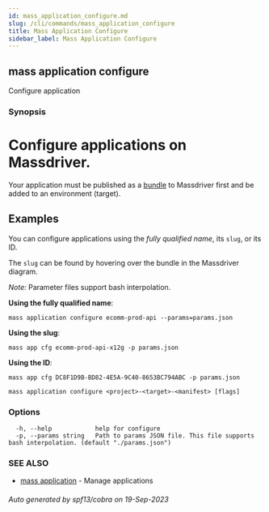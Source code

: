 ```yaml
---
id: mass_application_configure.md
slug: /cli/commands/mass_application_configure
title: Mass Application Configure
sidebar_label: Mass Application Configure
---
```

## mass application configure

Configure application

### Synopsis

# Configure applications on Massdriver.

Your application must be published as a [bundle](https://docs.massdriver.cloud/applications) to Massdriver first and be added to an environment (target).

## Examples

You can configure applications using the _fully qualified name_, its `slug`, or its ID.

The `slug` can be found by hovering over the bundle in the Massdriver diagram.

*Note:* Parameter files support bash interpolation.

**Using the fully qualified name**:

```shell
mass application configure ecomm-prod-api --params=params.json
```

**Using the slug**:

```shell
mass app cfg ecomm-prod-api-x12g -p params.json
```

**Using the ID**:

```shell
mass app cfg DC8F1D9B-BD82-4E5A-9C40-8653BC794ABC -p params.json
```


```
mass application configure <project>-<target>-<manifest> [flags]
```

### Options

```
  -h, --help            help for configure
  -p, --params string   Path to params JSON file. This file supports bash interpolation. (default "./params.json")
```

### SEE ALSO

* [mass application](/cli/commands/mass_application)	 - Manage applications

###### Auto generated by spf13/cobra on 19-Sep-2023
